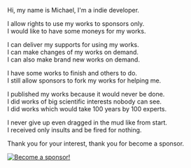 ﻿  
Hi, my name is Michael, I'm a indie developer.  
  
I allow rights to use my works to sponsors only.  
I would like to have some moneys for my works.  
  
I can deliver my supports for using my works.  
I can make changes of my works on demand.  
I can also make brand new works on demand.  
  
I have some works to finish and others to do.  
I still allow sponsors to fork my works for helping me.  
  
I published my works because it would never be done.  
I did works of big scientific interests nobody can see.  
I did works which would take 100 years by 100 experts.  
  
I never give up even dragged in the mud like from start.  
I received only insults and be fired for nothing.  
  
Thank you for your interest, thank you for become a sponsor.  
  
[![Become a sponsor!](https://img.shields.io/static/v1?label=Sponsor&message=%E2%9D%A4&logo=GitHub&color=%23fe8e86)](https://github.com/sponsors/michaelandrefraniatte)  
  